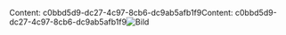 <span data-ttu-id="5ab7f-101">Content: c0bbd5d9-dc27-4c97-8cb6-dc9ab5afb1f9</span><span class="sxs-lookup"><span data-stu-id="5ab7f-101">Content: c0bbd5d9-dc27-4c97-8cb6-dc9ab5afb1f9</span></span>![Bild](4ea7c5c0-344f-4597-ae0a-654cc44c0cab.png)
